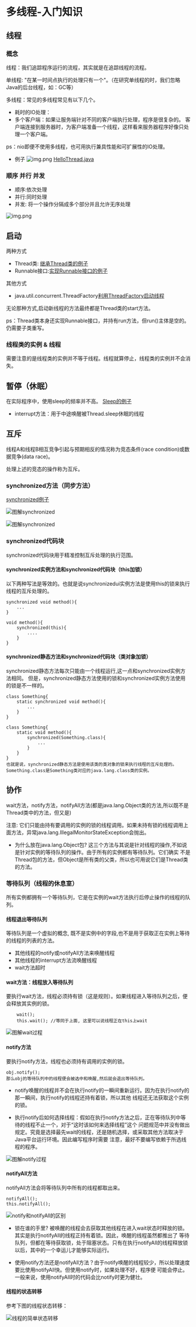 # 多线程-入门知识

## 线程

### 概念
线程：我们追踪程序运行的流程，其实就是在追踪线程的流程。

单线程: "在某一时间点执行的处理只有一个"。（在研究单线程的时，我们忽略Java的后台线程，如：GC等）

多线程：常见的多线程常见有以下几个。

- 耗时的IO处理：
- 多个客户端：如果让服务端针对不同的客户端执行处理，程序是很复杂的。
客户端连接到服务器时，为客户端准备一个线程，这样看来服务器程序好像只处理一个客户端。

ps：nio即便不使用多线程，也可用执行兼具性能和可扩展性的IO处理。

- 例子
![img.png](img/start()方法与run()方法的关系.png)
[HelloThread.java](../src/demo/HelloThread.java)

### 顺序 并行 并发 

- 顺序:依次处理
- 并行:同时处理
- 并发: 将一个操作分隔成多个部分并且允许无序处理

![img.png](img/01-并发-并行.png)

## 启动

两种方式
- Thread类: [继承Thread类的例子](../src/demo/StartDemoThread01.java)
- Runnable接口:[实现Runnable接口的例子](../src/demo/StartDemoThread02.java)

其他方式
- java.util.concurrent.ThreadFactory[利用ThreadFactory启动线程](../src/demo/StartDemoThread03.java)

无论那种方式,启动新线程的方法最终都是Thread类的start方法。

ps：Thread类本身还实现Runnable接口，并持有run方法，但run()主体是空的。仍需要子类重写。

### 线程类的实例 & 线程

需要注意的是线程类的实例并不等于线程。线程就算停止，线程类的实例并不会消失。

## 暂停（休眠）

在实际程序中，使用sleep的频率并不高。
[Sleep的例子](../src/demo/SleepDemoThread.java)
- interrupt方法：用于中途唤醒被Thread.sleep休眠的线程

## 互斥

线程A和线程B相互竞争引起与预期相反的情况称为竞态条件(race condition)或数据竞争(data race)。

处理上述的竞态的操作称为互斥。

### synchronized方法（同步方法）
[synchronized例子](../src/demo/BankDemoSynchronized.java)

![图解synchronized](img/01-图解synchronized-1.png)

![图解synchronized](img/01-图解synchronized-2.png)

### synchronized代码块

synchronized代码块用于精准控制互斥处理的执行范围。


#### synchronized实例方法和synchronized代码块（this加锁）

以下两种写法是等效的。也就是说synchronizedui实例方法是使用this的锁来执行线程的互斥处理的。
```
synchronized void method(){
	...
}
```

```
void method(){
    synchronized(this){
        ....
    }
}

```
#### synchronized静态方法和synchronized代码块（类对象加锁）
synchronized静态方法每次只能由一个线程运行,这一点和synchronized实例方法相同。
但是，synchronized静态方法使用的锁和synchronized实例方法使用的锁是不一样的。
```
class Something{
    static synchronized void method(){
        ...
    }
}
```

```
class Something{
    static void method(){
        synchronized(Something.class){
            ...
        }
    }
}
也就是说，synchronized静态方法是使用该类的类对象的锁来执行线程的互斥处理的。
Something.class是Something类对应的java.lang.class类的实例。
```
## 协作

wait方法，notify方法，notifyAll方法(都是java.lang.Object类的方法,所以既不是Thread类中的方法，但又是)

注意: 它们只能由持有要调用的实例的锁的线程调用。如果未持有锁的线程调用上面方法，异常java.lang.IllegalMonitorStateException会抛出。

- 为什么放在java.lang.Object包? 这三个方法与其说是针对线程的操作,不如说是针对实例的等待队列的操作。由于所有的实例都有等待队列。它们确实
不是Thread包的方法，但Object是所有类的父类，所以也可用说它们是Thread类的方法。


### 等待队列（线程的休息室）

所有实例都拥有一个等待队列，它是在实例的wait方法执行后停止操作的线程的队列。

#### 线程退出等待队列

等待队列是一个虚拟的概念, 既不是实例中的字段,也不是用于获取正在实例上等待的线程的列表的方法。

- 其他线程的notify或notifyAll方法来唤醒线程
- 其他线程的interrupt方法流唤醒线程
- wait方法超时

#### wait方法：线程放入等待队列

要执行wait方法，线程必须持有锁（这是规则）。如果线程进入等待队列之后，便会释放其实例的锁。

```
    wait();
    this.wait(); //等同于上面, 这里可以说线程正在this上wait
```
![图解wait过程](img/01-图解wait过程.png)
#### notify方法

要执行notify方法，线程也必须持有调用的实例的锁。

```
obj.notify();
那么obj的等待队列中的线程便会被选中和唤醒,然后就会退出等待队列。
```

- notify唤醒的线程并不会在执行notify的一瞬间重新运行。因为在执行notify的那一瞬间，执行notify的线程还持有着锁，所以其他
线程还无法获取这个实例的锁。

- 执行notify后如何选择线程：假如在执行notify方法之后，正在等待队列中等待的线程不止一个，对于“这时该如何来选择线程”这个
问题规范中并没有做出规定。究竟是选择最先wait的线程，还是随机选择，或采取其他方法取决于Java平台运行环境。因此编写程序时需要
注意，最好不要编写依赖于所选线程的程序。

![图解notify过程](img/01-图解notify过程.png)

#### notifyAll方法

notifyAll方法会将等待队列中所有的线程都取出来。
```
notifyAll();
this.notifyAll();

```
![notify和notifyAll的区别](img/01-notify和notifyAll的区别.png)

- 锁在谁的手里? 被唤醒的线程会去获取其他线程在进入wait状态时释放的锁。其实是执行notifyAll的线程正持有着锁。因此，唤醒的线程虽然都推出了
等待队列，但都在等待获取锁，处于阻塞状态。只有在执行notifyAll的线程释放锁以后，其中的一个幸运儿才能够实际运行。

- 使用notify方法还是notifyAll方法？由于notify唤醒的线程较少，所以处理速度要比使用notifyAll快。但使用notify时，如果处理不好，程序便
可能会停止。一般来说，使用notifyAll时的代码会比notify时更为健壮。

#### 线程的状态转移

参考下图的线程状态转移：

![线程的简单状态转移](img/01-线程的简单状态转移.png)







